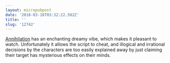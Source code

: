 ```yaml
---
layout: micropubpost
date: '2018-03-18T03:32:22.502Z'
title: ''
slug: '12742'
---
```

[Annihilation](http://www.imdb.com/title/tt2798920/) has an enchanting dreamy vibe, which makes it pleasant to watch. Unfortunately it allows the script to cheat, and illogical and irrational decisions by the characters are too easily explained away by just claiming their target has mysterious effects on their minds.
